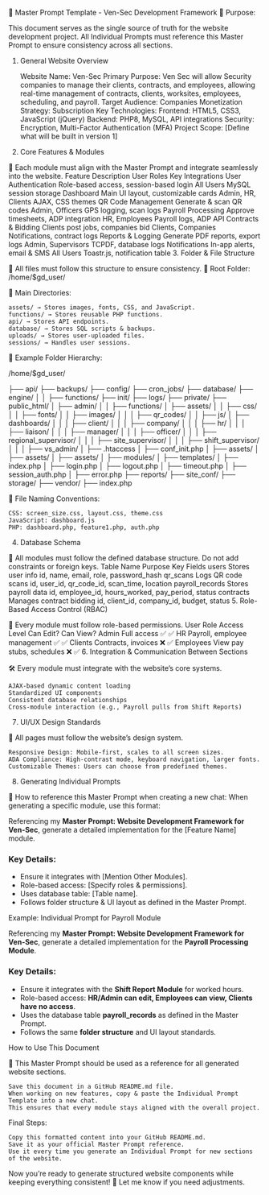 📌 Master Prompt Template - Ven-Sec Development Framework
🚀 Purpose:

This document serves as the single source of truth for the website development project.
All Individual Prompts must reference this Master Prompt to ensure consistency across all sections.
1. General Website Overview

    Website Name: Ven-Sec
    Primary Purpose: Ven Sec will allow Security companies to manage their clients, contracts, and employees, allowing real-time management of contracts, clients, worksites, employees, scheduling, and payroll.
    Target Audience: Companies
    Monetization Strategy: Subscription
    Key Technologies:
        Frontend: HTML5, CSS3, JavaScript (jQuery)
        Backend: PHP8, MySQL, API integrations
        Security: Encryption, Multi-Factor Authentication (MFA)
    Project Scope: [Define what will be built in version 1]

2. Core Features & Modules

📌 Each module must align with the Master Prompt and integrate seamlessly into the website.
Feature	Description	User Roles	Key Integrations
User Authentication	Role-based access, session-based login	All Users	MySQL session storage
Dashboard	Main UI layout, customizable cards	Admin, HR, Clients	AJAX, CSS themes
QR Code Management	Generate & scan QR codes	Admin, Officers	GPS logging, scan logs
Payroll Processing	Approve timesheets, ADP integration	HR, Employees	Payroll logs, ADP API
Contracts & Bidding	Clients post jobs, companies bid	Clients, Companies	Notifications, contract logs
Reports & Logging	Generate PDF reports, export logs	Admin, Supervisors	TCPDF, database logs
Notifications	In-app alerts, email & SMS	All Users	Toastr.js, notification table
3. Folder & File Structure

💾 All files must follow this structure to ensure consistency.
🔹 Root Folder: /home/$gd_user/

📁 Main Directories:

    assets/ → Stores images, fonts, CSS, and JavaScript.
    functions/ → Stores reusable PHP functions.
    api/ → Stores API endpoints.
    database/ → Stores SQL scripts & backups.
    uploads/ → Stores user-uploaded files.
    sessions/ → Handles user sessions.

📌 Example Folder Hierarchy:

/home/$gd_user/

  ├── api/
  ├── backups/
  ├── config/
  ├── cron_jobs/
  ├── database/
  ├── engine/
  │   │   ├── functions/
  ├── init/
  ├── logs/
  ├── private/
  ├── public_html/
  │   ├── admin/
  │   │   ├── functions/
  │   ├── assets/
  │   │   ├── css/
  │   │   ├── fonts/
  │   │   ├── images/
  │   │   │   ├── qr_codes/
  │   │   ├── js/
  │   ├── dashboards/
  │   │   │   ├── client/
  │   │   │   ├── company/
  │   │   │   ├── hr/
  │   │   │   ├── liaison/
  │   │   │   ├── manager/
  │   │   │   ├── officer/
  │   │   │   ├── regional_supervisor/
  │   │   │   ├── site_supervisor/
  │   │   │   ├── shift_supervisor/
  │   │   │   ├── vs_admin/
  │   ├── .htaccess
  │   ├── conf_init.php
  │   ├── assets/
  │   ├── assets/
  │   ├── assets/
  │   ├── modules/
  │   ├── templates/
  │   ├── index.php
  │   ├── login.php
  │   ├── logout.php
  │   ├── timeout.php
  │   ├── session_auth.php
  │   ├── error.php
  ├── reports/
  ├── site_conf/
  ├── storage/
  ├── vendor/
  ├── index.php

📌 File Naming Conventions:

    CSS: screen_size.css, layout.css, theme.css
    JavaScript: dashboard.js
    PHP: dashboard.php, feature1.php, auth.php

4. Database Schema

📌 All modules must follow the defined database structure.  Do not add constraints or foreign keys.
Table Name	Purpose	Key Fields
users	Stores user info	id, name, email, role, password_hash
qr_scans	Logs QR code scans	id, user_id, qr_code_id, scan_time, location
payroll_records	Stores payroll data	id, employee_id, hours_worked, pay_period, status
contracts	Manages contract bidding	id, client_id, company_id, budget, status
5. Role-Based Access Control (RBAC)

🔑 Every module must follow role-based permissions.
User Role	Access Level	Can Edit?	Can View?
Admin	Full access	✅	✅
HR	Payroll, employee management	✅	✅
Clients	Contracts, invoices	❌	✅
Employees	View pay stubs, schedules	❌	✅
6. Integration & Communication Between Sections

🛠 Every module must integrate with the website’s core systems.

    AJAX-based dynamic content loading
    Standardized UI components
    Consistent database relationships
    Cross-module interaction (e.g., Payroll pulls from Shift Reports)

7. UI/UX Design Standards

🎨 All pages must follow the website’s design system.

    Responsive Design: Mobile-first, scales to all screen sizes.
    ADA Compliance: High-contrast mode, keyboard navigation, larger fonts.
    Customizable Themes: Users can choose from predefined themes.

8. Generating Individual Prompts

🔹 How to reference this Master Prompt when creating a new chat:
When generating a specific module, use this format:

Referencing my **Master Prompt: Website Development Framework for Ven-Sec**, generate a detailed implementation for the [Feature Name] module.

### **Key Details**:
- Ensure it integrates with [Mention Other Modules].
- Role-based access: [Specify roles & permissions].
- Uses database table: [Table name].
- Follows folder structure & UI layout as defined in the Master Prompt.

Example: Individual Prompt for Payroll Module

Referencing my **Master Prompt: Website Development Framework for Ven-Sec**, generate a detailed implementation for the **Payroll Processing Module**.

### Key Details:
- Ensure it integrates with the **Shift Report Module** for worked hours.
- Role-based access: **HR/Admin can edit, Employees can view, Clients have no access**.
- Uses the database table **payroll_records** as defined in the Master Prompt.
- Follows the same **folder structure** and UI layout standards.

How to Use This Document

📌 This Master Prompt should be used as a reference for all generated website sections.

    Save this document in a GitHub README.md file.
    When working on new features, copy & paste the Individual Prompt Template into a new chat.
    This ensures that every module stays aligned with the overall project.

Final Steps:

    Copy this formatted content into your GitHub README.md.
    Save it as your official Master Prompt reference.
    Use it every time you generate an Individual Prompt for new sections of the website.

Now you’re ready to generate structured website components while keeping everything consistent! 🚀 Let me know if you need adjustments.
